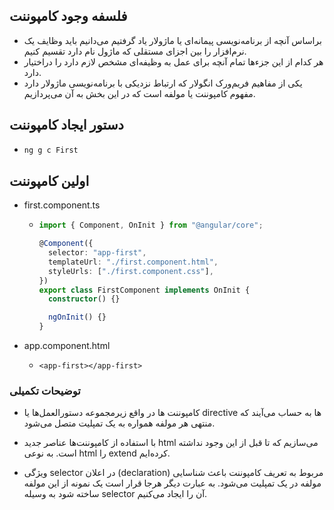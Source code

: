## فلسفه وجود کامپوننت

- براساس آنچه از برنامه‌نویسی پیمانه‌ای یا ماژولار یاد گرفتیم می‌دانیم باید وظایف یک نرم‌افزار را بین اجزای مستقلی که ماژول نام دارد تقسیم کنیم.
- هر کدام از این جزءها تمام آنچه برای عمل به وظیفه‌ای مشخص لازم دارد را دراختیار دارد.
- یکی از مفاهیم فریم‌ورک انگولار که ارتباط نزدیکی با برنامه‌نویسی ماژولار دارد مفهوم کامپوننت یا مولفه است که در این بخش به آن می‌پردازیم.

## دستور ایجاد کامپوننت

- ```bash
  ng g c First
  ```

## اولین کامپوننت

- first.component.ts

  - ```typescript
    import { Component, OnInit } from "@angular/core";

    @Component({
      selector: "app-first",
      templateUrl: "./first.component.html",
      styleUrls: ["./first.component.css"],
    })
    export class FirstComponent implements OnInit {
      constructor() {}

      ngOnInit() {}
    }
    ```

- app.component.html
  - ```markup
    <app-first></app-first>
    ```

### توضیحات تکمیلی

- کامپوننت ها در واقع زیرمجموعه دستورالعمل‌ها یا directive ها به حساب می‌آیند که منتهی هر مولفه همواره به یک تمپلیت متصل می‌شود.

- با استفاده از کامپوننت‌ها عناصر جدید html می‌سازیم که تا قبل از این وجود نداشته است. به نوعی html را extend کرده‌ایم.

- ویژگی selector در اعلان (declaration) مربوط به تعریف کامپوننت باعث شناسایی مولفه در یک تمپلیت می‌شود. به عبارت دیگر هرجا قرار است یک نمونه از این مولفه ساخته شود به وسیله selector آن را ایجاد می‌کنیم.